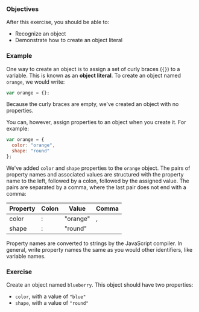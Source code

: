 <!--{ ids:[175], language:'JavaScript', type:'workshop', order: 1, name:'Object Literal', description:'The simplest way to create an object' }-->

### Objectives

After this exercise, you should be able to:

- Recognize an object
- Demonstrate how to create an object literal

### Example

One way to create an object is to assign a set of curly braces (`{}`) to a variable. This is known as an __object literal__. To create an object named `orange`, we would write:

```js
var orange = {};
```

Because the curly braces are empty, we've created an object with no properties.

You can, however, assign properties to an object when you create it. For example:

```js
var orange = {
  color: "orange",
  shape: "round"
};
```

We've added `color` and `shape` properties to the `orange` object. The pairs of property names and associated values are structured with the property name to the left, followed by a colon, followed by the assigned value. The pairs are separated by a comma, where the last pair does not end with a comma:

| Property | Colon | Value    | Comma  |
| -------- | ----- | -------- | ------ |
| color	   | :     | "orange" | ,      |
| shape    | :     | "round"  | &nbsp; |

Property names are converted to strings by the JavaScript compiler. In general, write property names the same as you would other identifiers, like variable names.

### Exercise

Create an object named `blueberry`. This object should have two properties:

  - `color`, with a value of `"blue"`
  - `shape`, with a value of `"round"`
